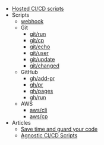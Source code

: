 * [Hosted CI/CD scripts](./v1/index.md)
* Scripts
	* [webhook](./v1/webhook.md)
	* Git
		* [git/run](./v1/git/run.md)
		* [git/cp](./v1/git/cp.md)
		* [git/echo](./v1/git/echo.md)
		* [git/user](./v1/git/user.md)
		* [git/update](./v1/git/update.md)
		* [git/changed](./v1/git/changed.md)
	* GitHub
		* [gh/add-pr](./v1/gh/add-pr.md)
		* [gh/pr](./v1/gh/pr.md)
		* [gh/pages](./v1/gh/pages.md)
		* [gh/run](./v1/gh/run.md)
	* AWS
		* [aws/cli](./v1/aws/cli.md)
		* [aws/cp](./v1/aws/cp.md)
* Articles
	* [Save time and guard your code](./articles/time-saver.md)
	* [Agnostic CI/CD Scripts](./articles/agnostic-scripts.md)
